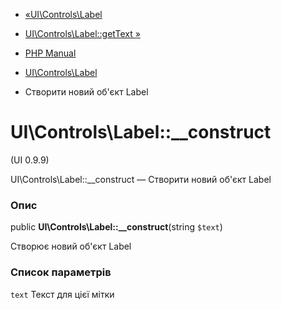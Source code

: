 - [«UI\Controls\Label](class.ui-controls-label.md)
- [UI\Controls\Label::getText »](ui-controls-label.gettext.md)

- [PHP Manual](index.md)
- [UI\Controls\Label](class.ui-controls-label.md)
- Створити новий об'єкт Label

# UI\Controls\Label::\_\_construct

(UI 0.9.9)

UI\Controls\Label::\_\_construct — Створити новий об'єкт Label

### Опис

public **UI\Controls\Label::\_\_construct**(string `$text`)

Створює новий об'єкт Label

### Список параметрів

`text`
Текст для цієї мітки
